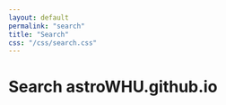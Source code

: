 ```yaml
---
layout: default
permalink: "search"
title: "Search"
css: "/css/search.css"
---
```


# Search astroWHU.github.io

<div id="google-custom-search">
<script>
  (function() {
    var cx = '011938551073882685060:loxog6vo-wy';
    var gcse = document.createElement('script');
    gcse.type = 'text/javascript';
    gcse.async = true;
    gcse.src = (document.location.protocol == 'https:' ? 'https:' : 'http:') +
        '//www.google.com/cse/cse.js?cx=' + cx;
    var s = document.getElementsByTagName('script')[0];
    s.parentNode.insertBefore(gcse, s);
  })();
</script>
<gcse:searchbox></gcse:searchbox>
<gcse:searchresults></gcse:searchresults>
</div>
